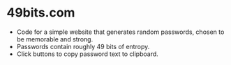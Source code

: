 # 49bits.com

* Code for a simple website that generates random passwords, chosen to be memorable and strong.
* Passwords contain roughly 49 bits of entropy.
* Click buttons to copy password text to clipboard.
